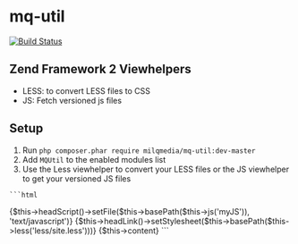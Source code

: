 mq-util
=======

[![Build Status](https://travis-ci.org/milqmedia/mq-util.svg?branch=master)](https://travis-ci.org/milqmedia/mq-util)

## Zend Framework 2 Viewhelpers
- LESS: to convert LESS files to CSS
- JS: Fetch versioned js files 

## Setup

  1. Run `php composer.phar require milqmedia/mq-util:dev-master`
  2. Add `MQUtil` to the enabled modules list
  3. Use the Less viewhelper to convert your LESS files or the JS viewhelper to get your versioned JS files

    ```html
<!DOCTYPE html>					
<html>
<head>
<title>MQLess</title>
{$this->headScript()->setFile($this->basePath($this->js('myJS')), 'text/javascript')}
{$this->headLink()->setStylesheet($this->basePath($this->less('less/site.less')))}
</head>
<body>
	{$this->content}
</body>
</html>
    ```
